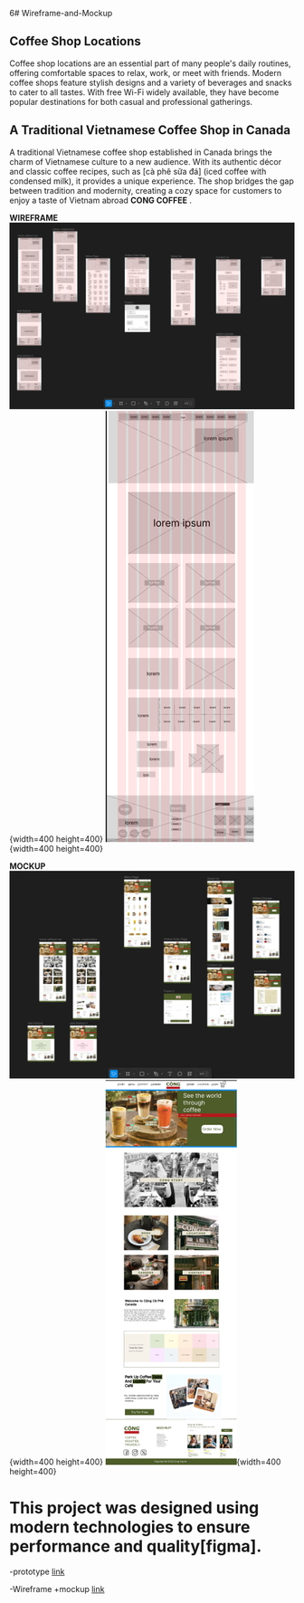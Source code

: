 6# Wireframe-and-Mockup

## Coffee Shop Locations
Coffee shop locations are an essential part of many people's daily routines,
 offering comfortable spaces to relax, work, or meet with friends. Modern coffee shops feature stylish designs and a 
 variety of beverages and snacks to cater to all tastes. With free Wi-Fi widely available, 
they have become popular destinations for both casual and professional gatherings.


## A Traditional Vietnamese Coffee Shop in Canada
A traditional Vietnamese coffee shop established in Canada brings the charm of Vietnamese culture to a new audience.
 With its authentic décor and classic coffee recipes, such as [cà phê sữa đá] (iced coffee with condensed milk), 
 it provides a unique experience. The shop bridges the gap between tradition and modernity,
 creating a cozy space for customers to enjoy a taste of Vietnam abroad **CONG COFFEE**   .



 **WIREFRAME**
![image](wireframe.png){width=400 height=400}
![image](WIREFRAME2.png){width=400 height=400}



 **MOCKUP**
![image](MOCKUP.png){width=400 height=400}
![image](MOCKUP2.png){width=400 height=400}




# This project was designed using modern technologies to ensure performance and quality[figma].

  -prototype
  [link](https://www.figma.com/proto/Qd2hXsCq4WPlyS4fcqz9UP/Wireframe-and-Mockup?node-id=56-3&node-type=frame&t=31OB5a3LR4JJlTT1-1&scaling=min-zoom&content-scaling=fixed&page-id=56%3A2)

  -Wireframe +mockup
  [link](https://www.figma.com/design/Qd2hXsCq4WPlyS4fcqz9UP/Wireframe-and-Mockup?node-id=0-1&t=lcSbuKExEB8H4fAf-1)
